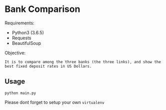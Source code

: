 # Bank Comparison

Requirements:

- Python3 (3.6.5)
- Requests
- BeautifulSoup

Objective:

```
It is to compare among the three banks (the three links), and show the best fixed deposit rates in US Dollars. 
```

## Usage

```
python main.py
```

Please dont forget to setup your own `virtualenv`